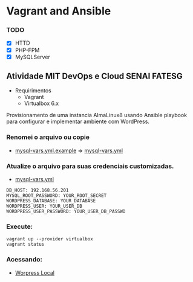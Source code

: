 # Vagrant and Ansible

### TODO
- [x] HTTD
- [x] PHP-FPM
- [x] MySQLServer

## Atividade MIT DevOps e Cloud SENAI FATESG

* Requirimentos
    - Vagrant
    - Virtualbox 6.x

Provisionamento de uma instancia AlmaLinux8 usando Ansible playbook para configurar e implementar ambiente com WordPress.

### Renomei o arquivo ou copie
 - [mysql-vars.yml.example](files/ansible/vars/mysql-vars.yml.example) => [mysql-vars.yml](files/ansible/vars/mysql-vars.yml)

### Atualize o arquivo para suas credenciais customizadas.
 - [mysql-vars.yml](files/ansible/vars/mysql-vars.yml)
```
DB_HOST: 192.168.56.201
MYSQL_ROOT_PASSWORD: YOUR_ROOT_SECRET
WORDPRESS_DATABASE: YOUR_DATABASE
WORDPRESS_USER: YOUR_USER_DB
WORDPRESS_USER_PASSWORD: YOUR_USER_DB_PASSWD
```

### Execute:
```shell
vagrant up --provider virtualbox
vagrant status
```

### Acessando:

* [Worpress Local](http://192.168.56.200/wordpress)


